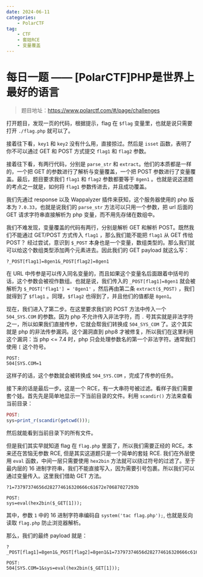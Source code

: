 ```yaml
---
date: 2024-06-11
categories: 
    - PolarCTF
tag:
    - CTF
    - 套娃RCE
    - 变量覆盖
---
```


# 每日一题 —— [PolarCTF]PHP是世界上最好的语言

> 题目地址：<https://www.polarctf.com/#/page/challenges>

<!-- more -->

打开题目，发现一页的代码，根据提示，flag 在 `$flag` 变量里，也就是说只需要打开 `./flag.php` 就可以了。

接着往下看，`key1` 和 `key2` 没有什么用，直接掠过。然后是 `isset` 函数，表明了你不可以通过 GET 和 POST 方式提交 `flag1` 和 `flag2` 参数。

接着往下看，有两行代码，分别是 `parse_str` 和 `extract`。他们的本质都是一样的，一个把 GET 的参数进行了解析与变量覆盖，一个把 POST 参数进行了变量覆盖。最后，题目要求我们 `flag1` 和 `flag2` 参数都要等于 `8gen1` 。也就是说这道题的考点之一就是，如何将 `flag1` 参数传进去，并且成功覆盖。

我们先通过 response 以及 Wappalyzer 插件来获知，这个服务器使用的 php 版本为 `7.0.33`，也就是说我们的 `parse_str` 方法可以只用一个参数，把 url 后面的 GET 请求字符串直接解析为 php 变量，而不用先存储在数组中。

我们不难发现，变量覆盖的代码有两行，分别是解析 GET 和解析 POST。既然我们不能通过 GET/POST 方式传入 `flag1` ，那么我们能不能把 `flag1` 从 GET 传给 POST？ 经过尝试，意识到 `$_POST` 本身也是一个变量，数组类型的。那么我们就可以给这个数组类型添加两个元素进去。因此我们的 GET payload 就这么写：

```
?_POST[flag1]=8gen1&_POST[flag2]=8gen1
```

在 URL 中传参是可以传入同名变量的，而且如果这个变量名后面跟着中括号的话，这个参数会被视作数组。也就是说，我们传入的 `_POST[flag1]=8gen1` 就会被解析为 `$_POST['flag1'] = '8gen1'` ，然后再由第二条 `extract($_POST)` ，我们就得到了 `$flag1` 。同理，`$flag2` 也得到了，并且他们的值都是 `8gen1`。


现在，我们进入了第二步。在这里要求我们的 POST 方法中传入一个 `504_SYS.COM` 的参数。因为 php 不允许传入非法字符，而 `.` 号其实就是非法字符之一，所以如果我们直接传参，它就会帮我们转换成 `504_SYS_COM` 了。这个其实就是 php 的非法传参漏洞。这个漏洞直到 php8 才被修复，所以我们在这里利用这个漏洞：当 php <= 7.4 时，php 只会处理参数名的第一个非法字符。通常我们使用 `[` 这个符号。


```
POST:
504[SYS.COM=1
```

这样子的话，这个参数就会被转换成 `504_SYS.COM` ，完成了传参的任务。

接下来的话是最后一步。这是一个 RCE，有一大串符号被过滤。看样子我们需要套个娃。首先先是简单地显示一下当前目录的文件。利用 `scandir()` 方法来查看当前目录：

```php
POST:
sys=print_r(scandir(getcwd()));
```

然后就能看到当前目录下的所有文件。

但是我们其实早就知道 flag 在 `flag.php` 里面了，所以我们需要正经的 RCE。本来还在苦恼无参数 RCE, 但是其实这道题只是一个简单的套娃 RCE. 我们在外层使用 `eval` 函数，中间一层只需要使用 `hex2bin` 方法就可以绕过符号的过滤了。至于最内层的 16 进制字符串，我们不能直接写入，因为需要引号包裹。所以我们可以通过变量传入。这里我们借助 GET 方法。

```
?1=73797374656d282774616320666c61672e70687027293b

POST:
sys=eval(hex2bin($_GET[1]));
```

其中，参数 `1` 中的 16 进制字符串编码自 `system('tac flag.php');`, 也就是反向读取 `flag.php` 防止浏览器解析。

那么，我们的最终 payload 就是：

```
?_POST[flag1]=8gen1&_POST[flag2]=8gen1&1=73797374656d282774616320666c61672e70687027293b

POST:
504[SYS.COM=1&sys=eval(hex2bin($_GET[1]));
```


